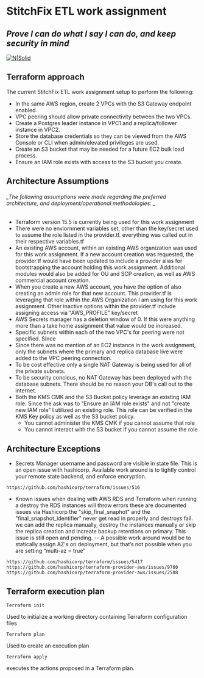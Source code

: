 # StitchFix ETL work assignment
## _Prove I can do what I say I can do, and keep security in mind_

[![N|Solid](https://hashicorp.github.io/field-workshops-terraform/slides/aws/terraform-cloud/images/tf_aws.png)](https://hashicorp.github.io/field-workshops-terraform/slides/aws/terraform-cloud/images/tf_aws.png)

## Terraform approach
The current StitchFix ETL work assignment setup to perform the following:
- In the same AWS region, create 2 VPCs with the S3 Gateway endpoint enabled. 
- VPC peering should allow private connectivity between the two VPCs.
- Create a Postgres leader instance in VPC1 and a replica/follower instance in VPC2.
- Store the database credentials so they can be viewed from the AWS Console or CLI when admin/elevated privileges are used.
- Create an S3 bucket that may be needed for a future EC2 bulk load process.
- Ensure an IAM role exists with access to the S3 bucket you create. 

## Architecture Assumptions
###### _The following assumptions were made regarding the preferred architecture, and deployment/operational methodologies: _
- Terraform version 15.5 is currently being used for this work assignment
- There were no enviornment variables set, other than the key/secret used to assume the role listed in the provider.tf.  everything was called out in their respective variables.tf
- An existing AWS account, within an existing AWS organization was used for this work assignment.  If a new account creation was requested, the provider.tf would have been updated to include a provider alias for bootstrapping the account holding this work assignment. Additional modules would also be added for OU and SCP creation, as well as AWS commercial account creation.
- When you create a new AWS account, you have the option of also creating an admin role for that new account.  This provider.tf is leveraging that role within the AWS Organization I am using for this work assignment.  Other inactive options within the provider.tf include assigning access via "AWS_PROFILE" key/secret
- AWS Secrets manager has a deletion window of 0.  If this were anything more than a take home assignment that value would be increased.
- Specific subnets within each of the two VPC's for peering were not specified.  Since
- Since there was no mention of an EC2 instance in the work assignment, only the subnets where the primary and replica database live were added to the VPC peering connection.
- To be cost effective only a single NAT Gateway is being used for all of the private subnets.
- To be security concious, no NAT Gateway has been deployed with the database subnets.  There should be no reason your DB's call out to the internet.
- Both the KMS CMK and the S3 Bucket policy leverage an existing IAM role.  Since the ask was to "Ensure an IAM role exists" and not "create new IAM role" I utilized an existing role.  This role can be verified in the KMS Key policy as well as the S3 bucket policy.  
    - You cannot administer the KMS CMK if you cannot assume that role
    - You cannot interact with the S3 bucket if you cannot assume the role

## Architecture Exceptions
- Secrets Manager username and password are visible in state file.  This is an open issue with hashicorp.  Available work around is to tightly control your remote state backend, and enforce encryption.
```
https://github.com/hashicorp/terraform/issues/516
```
- Known issues when dealing with AWS RDS and Terraform
when running a destroy the RDS instances will throw errors these are documented issues via Hashicorp
 the "skip_final_snaphot" and the "final_snapshot_identifier" never get read in properly and destroys fail.  we can add the replica manually, destroy the instances manually or skip the replica creation and increate backup retentions on primary.  This issue is still open and pending.
-- A possible work around would be to statically assign AZ's on deployment, but that’s not possible when you are setting “multi-az = true”
 ```
https://github.com/hashicorp/terraform/issues/5417
https://github.com/hashicorp/terraform-provider-aws/issues/9760
https://github.com/hashicorp/terraform-provider-aws/issues/2588
```

## Terraform execution plan
```
Terraform init
```
Used to initialize a working directory containing Terraform configuration files
```
Terraform plan
```
Used to create an execution plan
```
Terraform apply
```
executes the actions proposed in a Terraform plan.

